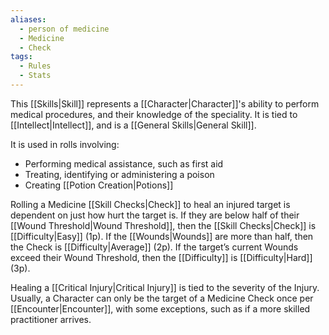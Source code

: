 ```yaml
---
aliases:
  - person of medicine
  - Medicine
  - Check
tags:
  - Rules
  - Stats
---
```

This [[Skills|Skill]] represents a [[Character|Character]]'s ability to perform medical procedures, and their knowledge of the speciality. It is tied to [[Intellect|Intellect]], and is a [[General Skills|General Skill]].

It is used in rolls involving:
- Performing medical assistance, such as first aid
- Treating, identifying or administering a poison
- Creating [[Potion Creation|Potions]]

Rolling a Medicine [[Skill Checks|Check]] to heal an injured target is dependent on just how hurt the target is. If they are below half of their [[Wound Threshold|Wound Threshold]], then the [[Skill Checks|Check]] is [[Difficulty|Easy]] (1p). If the [[Wounds|Wounds]] are more than half, then the Check is [[Difficulty|Average]] (2p). If the target’s current Wounds exceed their Wound Threshold, then the [[Difficulty]] is [[Difficulty|Hard]] (3p).

Healing a [[Critical Injury|Critical Injury]] is tied to the severity of the Injury. Usually, a Character can only be the target of a Medicine Check once per [[Encounter|Encounter]], with some exceptions, such as if a more skilled practitioner arrives.